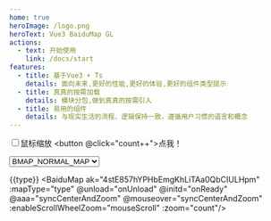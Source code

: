 ```yaml
---
home: true
heroImage: /logo.png
heroText: Vue3 BaiduMap GL
actions:
  - text: 开始使用
    link: /docs/start
features:
  - title: 基于Vue3 + Ts
    details: 面向未来,更好的性能,更好的体验,更好的组件类型提示
  - title: 真真的按需加载
    details: 模块分包,做到真真的按需引入
  - title: 易用的组件
    details: 与现实生活的流程、逻辑保持一致，遵循用户习惯的语言和概念
---
```


<input type="checkbox" v-model="mouseScroll"/>鼠标缩放
<button @click="count++">点我！</button>

<select name="" id="" v-model="type">
  <option value="BMAP_NORMAL_MAP">BMAP_NORMAL_MAP</option>
  <option value="BMAP_EARTH_MAP">BMAP_EARTH_MAP</option>
</select>

<script setup>
import { ref } from 'vue'
const msg = 'Markdown 中的 Vue'
const mouseScroll = ref(true)
const count = ref(10)
const type = ref('BMAP_NORMAL_MAP')
function syncCenterAndZoom(a) {
  console.log(a)
}
function onReady(map){
  console.log('我已准备就绪',map)
}
function onUnload(){
  console.log('我卸载了')
}
</script>

<style>
.red-div {
  color: red;
}
</style>

{{type}}
<BaiduMap ak="4stE857hYPHbEmgKhLiTAa0QbCIULHpm" :mapType="type" @unload="onUnload" @initd="onReady" @aaa="syncCenterAndZoom" @mouseover="syncCenterAndZoom" :enableScrollWheelZoom="mouseScroll" :zoom="count"/>
